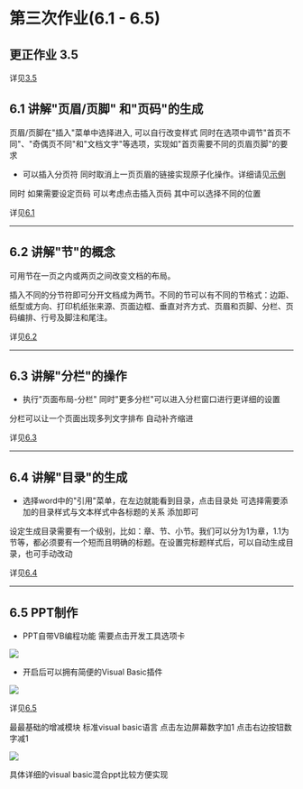 # 第三次作业(6.1 - 6.5)

## 更正作业 3.5

详见[3.5](./T3_5_3170106187.py)

## 6.1 讲解"页眉/页脚" 和"页码"的生成

页眉/页脚在"插入"菜单中选择进入, 可以自行改变样式 同时在选项中调节"首页不同"、"奇偶页不同"和"文档文字"等选项，实现如"首页需要不同的页眉页脚"的要求

+ 可以插入分页符 同时取消上一页页眉的链接实现原子化操作。详细请见[示例](./trans.gif)

同时 如果需要设定页码 可以考虑点击插入页码 其中可以选择不同的位置

详见[6.1](./6.1.docx)

---

## 6.2 讲解"节"的概念 

可用节在一页之内或两页之间改变文档的布局。

插入不同的分节符即可分开文档成为两节。不同的节可以有不同的节格式：边距、纸型或方向、打印机纸张来源、页面边框、垂直对齐方式、页眉和页脚、分栏、页码编排、行号及脚注和尾注。

详见[6.2](./6.2.doc)

---

## 6.3 讲解"分栏"的操作 

+ 执行"页面布局-分栏" 同时"更多分栏"可以进入分栏窗口进行更详细的设置

分栏可以让一个页面出现多列文字排布 自动补齐缩进

详见[6.3](./6.3.doc)

---

## 6.4 讲解"目录"的生成

+ 选择word中的"引用"菜单，在左边就能看到目录，点击目录处 可选择需要添加的目录样式与文本样式中各标题的关系 添加即可

设定生成目录需要有一个级别，比如：章、节、小节。我们可以分为1为章，1.1为节等，都必须要有一个短而且明确的标题。在设置完标题样式后，可以自动生成目录，也可手动改动

详见[6.4](./6.4.doc)

---

## 6.5 PPT制作

+ PPT自带VB编程功能 需要点击开发工具选项卡 

<img src="setting.png" />

+ 开启后可以拥有简便的Visual Basic插件

<img src="list.png" />

详见[6.5](./6.5.ppyx)

最最基础的增减模块 标准visual basic语言 点击左边屏幕数字加1 点击右边按钮数字减1

<img src="vb.png" />

具体详细的visual basic混合ppt比较方便实现


